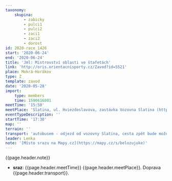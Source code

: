 ```yaml
---
taxonomy:
    skupina:
        - zabicky
        - pulci1
        - pulci2
        - zaci1
        - zaci2
        - dorost
id: 2020-race_1426
start: '2020-06-24'
end: '2020-06-24'
title: 'Jml: Mistrovství oblasti ve štafetách'
link: 'http://oris.orientacnisporty.cz/Zavod?id=5521'
place: Mokrá-Horákov
type: Z
template: zavod
date: '2020-05-28'
import:
    type: members
    time: 1590616801
meetTime: '15:50'
meetPlace: 'Slatina, ul. Hviezdoslavova, zastávka Vozovna Slatina (https://mapy.cz/s/belozujuke)'
eventTypeDescription: ''
startTime: '17:30'
map: ''
terrain: ''
transport: 'autobusem - odjezd od vozovny Slatina, cesta zpět bude možnost dopravy až k Bohémě.'
leader: Lenka
note: '[Místo srazu na Mapy.cz](https://mapy.cz/s/belozujuke)'
---
```

{{page.header.note}}
* **sraz**: {{page.header.meetTime}} {{page.header.meetPlace}}. Doprava {{page.header.transport}}.
